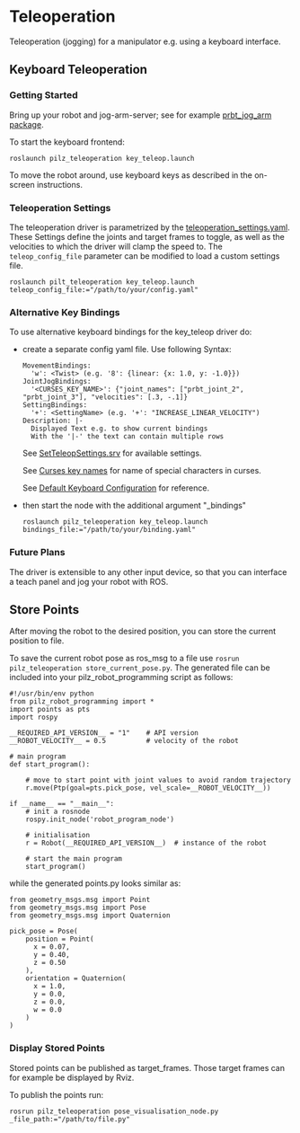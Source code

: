 # Teleoperation
Teleoperation (jogging) for a manipulator e.g. using a keyboard interface.

## Keyboard Teleoperation

### Getting Started
Bring up your robot and jog-arm-server; see for example [prbt_jog_arm package](../prbt_jog_arm_support/README.md).

To start the keyboard frontend:

```
roslaunch pilz_teleoperation key_teleop.launch
```

To move the robot around, use keyboard keys as described in the on-screen instructions.

### Teleoperation Settings
The teleoperation driver is parametrized by the 
[teleoperation_settings.yaml](../pilz_teleoperation/config/teleoperation_settings.yaml).
These Settings define the joints and target frames to toggle, as well as the velocities to which 
the driver will clamp the speed to. The `teleop_config_file` parameter can be modified to load a custom
settings file.

```
roslaunch pilt_teleoperation key_teleop.launch teleop_config_file:="/path/to/your/config.yaml"
```

### Alternative Key Bindings

To use alternative keyboard bindings for the key_teleop driver do:
- create a separate config yaml file.
Use following Syntax:
    ```
    MovementBindings:
      'w': <Twist> (e.g. '8': {linear: {x: 1.0, y: -1.0}})
    JointJogBindings:
      '<CURSES_KEY_NAME>': {"joint_names": ["prbt_joint_2", "prbt_joint_3"], "velocities": [.3, -.1]}
    SettingBindings:
      '+': <SettingName> (e.g. '+': "INCREASE_LINEAR_VELOCITY")
    Description: |-
      Displayed Text e.g. to show current bindings
      With the '|-' the text can contain multiple rows
    ```
    
    See [SetTeleopSettings.srv](./srv/SetTeleopSettings.srv) for available settings.

    See [Curses key names](https://www.gnu.org/software/guile-ncurses/manual/html_node/Getting-characters-from-the-keyboard.html)
    for name of special characters in curses.

    See [Default Keyboard Configuration](./config/keyboard_binding.yaml) for reference.

- then start the node with the additional argument "_bindings"

    ```
    roslaunch pilz_teleoperation key_teleop.launch bindings_file:="/path/to/your/binding.yaml"
    ```

### Future Plans
The driver is extensible to any other input device, so that you can interface
a teach panel and jog your robot with ROS.

## Store Points

After moving the robot to the desired position, you can store the current position to file.

To save the current robot pose as ros_msg to a file use `rosrun pilz_teleoperation store_current_pose.py`.
The generated file can be included into your pilz_robot_programming script as follows:

```
#!/usr/bin/env python
from pilz_robot_programming import *
import points as pts
import rospy

__REQUIRED_API_VERSION__ = "1"    # API version
__ROBOT_VELOCITY__ = 0.5          # velocity of the robot

# main program
def start_program():
  
    # move to start point with joint values to avoid random trajectory
    r.move(Ptp(goal=pts.pick_pose, vel_scale=__ROBOT_VELOCITY__))

if __name__ == "__main__":
    # init a rosnode
    rospy.init_node('robot_program_node')

    # initialisation
    r = Robot(__REQUIRED_API_VERSION__)  # instance of the robot

    # start the main program
    start_program()
```

while the generated points.py looks similar as:
```
from geometry_msgs.msg import Point
from geometry_msgs.msg import Pose
from geometry_msgs.msg import Quaternion

pick_pose = Pose(
    position = Point(
      x = 0.07,
      y = 0.40,
      z = 0.50
    ),
    orientation = Quaternion(
      x = 1.0,
      y = 0.0,
      z = 0.0,
      w = 0.0
    )
)
```

### Display Stored Points
Stored points can be published as target_frames. 
Those target frames can for example be displayed by Rviz.

To publish the points run:
```
rosrun pilz_teleoperation pose_visualisation_node.py _file_path:="/path/to/file.py"
```
